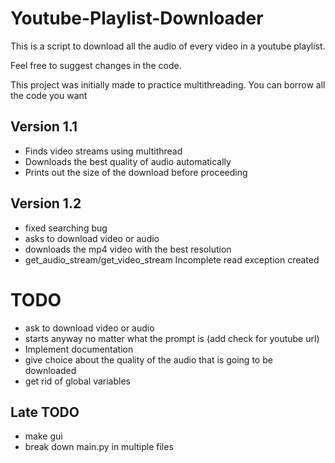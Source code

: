 # Youtube-Playlist-Downloader
This is a script to download all the audio of every video in a youtube playlist. 

Feel free to suggest changes in the code. 

This project was initially made to practice multithreading. You can borrow all the code you want

## Version 1.1
- Finds video streams using multithread
- Downloads the best quality of audio automatically
- Prints out the size of the download before proceeding

## Version 1.2
- fixed searching bug
- asks to download video or audio
- downloads the mp4 video with the best resolution
- get_audio_stream/get_video_stream Incomplete read exception created

# TODO 
- ask to download video or audio
- starts anyway no matter what the prompt is (add check for youtube url)
- Implement documentation
- give choice about the quality of the audio that is going to be downloaded
- get rid of global variables 

## Late TODO
- make gui
- break down main.py in multiple files
